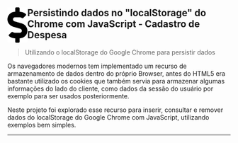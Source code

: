 ## <img src="dollar-sign.svg" width="45" align="left"> Persistindo dados no "localStorage" do Chrome com JavaScript - Cadastro de Despesa

> Utilizando o localStorage do Google Chrome para persistir dados

Os navegadores modernos tem implementado um recurso de armazenamento de dados dentro do próprio Browser, antes do HTML5 era bastante utilizado os cookies que também servia para armazenar algumas informações do lado do cliente, como dados da sessão do usuário por exemplo para ser usados posteriormente. 

Neste projeto foi explorado esse recurso para inserir, consultar e remover dados do localStorage do Google Chrome com JavaScript, utilizando exemplos bem simples. 

---